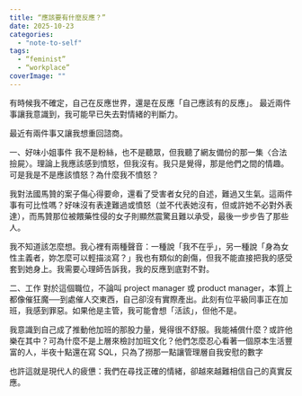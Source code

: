 ```yaml
---
title: “應該要有什麼反應？”
date: 2025-10-23
categories: 
  - "note-to-self"
tags: 
  - “feminist”
  - “workplace”
coverImage: ""
---
```


有時候我不確定，自己在反應世界，還是在反應「自己應該有的反應」。
最近兩件事讓我意識到，我可能早已失去對情緒的判斷力。

最近有兩件事又讓我想重回諮商。

一、好味小姐事件
我不是粉絲，也不是聽眾，但我聽了網友備份的那一集〈合法撿屍〉。理論上我應該感到憤怒，但我沒有。我只是覺得，那是他們之間的情趣。可是我是不是應該憤怒？為什麼我不憤怒？

我對法國馬贊的案子傷心得要命，還看了受害者女兒的自述，難過又生氣。這兩件事有可比性嗎？好味沒有表達難過或憤怒（並不代表她沒有，但或許她不必對外表達），而馬贊那位被餵藥性侵的女子則顯然震驚且難以承受，最後一步步告了那些人。

我不知道該怎麼想。我心裡有兩種聲音：一種說「我不在乎」，另一種說「身為女性主義者，妳怎麼可以輕描淡寫？」我也有類似的創傷，但我不能直接把我的感受套到她身上。我需要心理師告訴我，我的反應到底對不對。

二、工作
對於這個職位，不論叫 project manager 或 product manager，本質上都像催狂魔──到處催人交東西，自己卻沒有實際產出。此刻有位平級同事正在加班，我感到罪惡。如果他是主管，我可能會想「活該」，但他不是。

我意識到自己成了推動他加班的那股力量，覺得很不舒服。我能補償什麼？或許他樂在其中？可為什麼不是上層來檢討加班文化？他們怎麼忍心看著一個原本生活豐富的人，半夜十點還在寫 SQL，只為了撈那一點讓管理層自我安慰的數字

也許這就是現代人的疲憊：我們在尋找正確的情緒，卻越來越難相信自己的真實反應。

